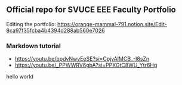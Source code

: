 ## Official repo for SVUCE EEE Faculty Portfolio
Editing the portfolio: https://orange-mammal-791.notion.site/Edit-8ca97f35fcba4b4394d288ab560e7026

### Markdown tutorial
- https://youtu.be/bpdvNwvEeSE?si=CpjvAIMCB_-I8sZn
- https://youtu.be/_PPWWRV6gbA?si=PPXGtC8WU_Ytr6Hq

hello world